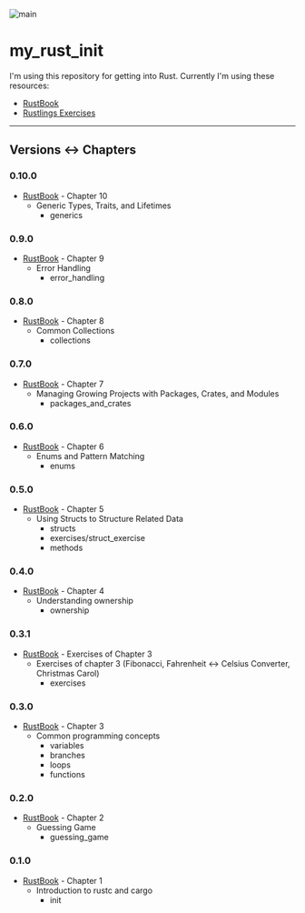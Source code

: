 ![main](https://github.com/SlothSky/myRustInit/actions/workflows/rust.yml/badge.svg)

# my_rust_init
I'm using this repository for getting into Rust.
Currently I'm using these resources:
+ [RustBook](https://doc.rust-lang.org/book/title-page.html)
+ [Rustlings Exercises](https://github.com/rust-lang/rustlings)


___
## Versions ↔ Chapters

### 0.10.0
+ [RustBook](https://doc.rust-lang.org/book/title-page.html) - Chapter 10
  + Generic Types, Traits, and Lifetimes
    + generics

### 0.9.0
+ [RustBook](https://doc.rust-lang.org/book/title-page.html) - Chapter 9
  + Error Handling
    + error_handling

### 0.8.0
+ [RustBook](https://doc.rust-lang.org/book/title-page.html) - Chapter 8
  + Common Collections
    + collections

### 0.7.0
+ [RustBook](https://doc.rust-lang.org/book/title-page.html) - Chapter 7
  + Managing Growing Projects with Packages, Crates, and Modules
    + packages_and_crates

### 0.6.0
+ [RustBook](https://doc.rust-lang.org/book/title-page.html) - Chapter 6
  + Enums and Pattern Matching
    + enums

### 0.5.0
+ [RustBook](https://doc.rust-lang.org/book/title-page.html) - Chapter 5
  + Using Structs to Structure Related Data
    + structs
    + exercises/struct_exercise
    + methods

### 0.4.0
+ [RustBook](https://doc.rust-lang.org/book/title-page.html) - Chapter 4  
  + Understanding ownership
    + ownership

### 0.3.1
+ [RustBook](https://doc.rust-lang.org/book/title-page.html) - Exercises of Chapter 3
  + Exercises of chapter 3 (Fibonacci, Fahrenheit ↔ Celsius Converter, Christmas Carol)
    + exercises

### 0.3.0
+ [RustBook](https://doc.rust-lang.org/book/title-page.html) - Chapter 3
  + Common programming concepts
    + variables
    + branches
    + loops
    + functions

### 0.2.0
+ [RustBook](https://doc.rust-lang.org/book/title-page.html) - Chapter 2
  + Guessing Game
    + guessing_game

### 0.1.0
+ [RustBook](https://doc.rust-lang.org/book/title-page.html) - Chapter 1
  + Introduction to rustc and cargo
    + init
